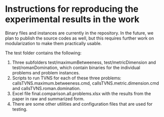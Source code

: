 # Instructions for reproducing the experimental results in the work

Binary files and instances are currently in the repository. In the future, we plan to publish the source codes as well, but this requires further work on modularization to make them practically usable.

The test folder contains the following:

1. Three subfolders test/maximumBetweeness, test/metricDimension and test/romanDomination, which contain binaries for the individual problems and problem instances.
2. Scripts to run TVNS for each of these three problems: callsTVNS.maximum.betweeness.cmd, callsTVNS.metric.dimension.cmd and callsTVNS.roman.domination.
3. Excel file final.comparison.all.problems.xlsx with the results from the paper in raw and summarized form.
4. There are some other utilities and configuration files that are used for testing.
